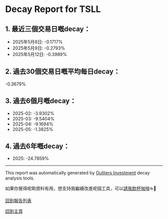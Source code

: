 # Decay Report for TSLL

## 1. 最近三個交易日嘅decay：

- 2025年5月8日: -0.1717%
- 2025年5月9日: -0.2793%
- 2025年5月12日: -0.3989%

## 2. 過去30個交易日嘅平均每日decay：
-0.3679%

## 3. 過去6個月嘅decay：

- 2025-02: -3.9302%
- 2025-03: -9.5404%
- 2025-04: -9.1694%
- 2025-05: -1.3825%

## 4. 過去6年嘅decay：

- 2025: -24.7859%


***

This report was automatically generated by [Outliers Investment](https://outliersecon.github.io/Outliers-Investment/) decay analysis tools.

如果你覺得呢啲資料有用，想支持我繼續改進呢個工具，可以[請我飲杯咖啡](https://buymeacoffee.com/outliersecon)☕🙏

[回到報告列表](https://outliersecon.github.io/Outliers-Investment/reports/reports_public)

[回到主頁](https://outliersecon.github.io/Outliers-Investment/)